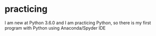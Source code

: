 # practicing
I am new at Python 3.6.0 and I am practicing Python, so there is my first program with Python using Anaconda/Spyder IDE
